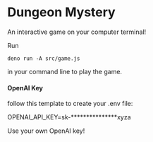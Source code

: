 # Dungeon Mystery
An interactive game on your computer terminal!

Run 

`deno run -A src/game.js`

in your command line to play the game.

#### OpenAI Key
follow this template to create your .env file:

OPENAI_API_KEY=sk-***************xyza

Use your own OpenAI key!
